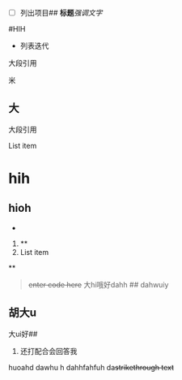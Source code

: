 

- [  ] 列出项目## **标题***强调文字* 

#HIH

- 列表迭代

大段引用

米
## 大
大段引用

List item
# hih
## hioh 

    
*

 1. **
 2. List item

**

    

> ~~enter code here~~
大hi哦好dahh  ## dahwuiy 
## 胡大u
大ui好## 

 1. 还打配合会回答我

huoahd dawhu h
dahhfahfuh da~~strikethrough text~~
<!--stackedit_data:
eyJoaXN0b3J5IjpbLTkyMDU1MTAwMywtNTU2MDc4NzM1XX0=
-->